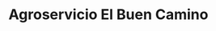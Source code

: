 ---
title: "Agroservicio El Buen Camino"
url: /cojutepeque/agroservicio-el-buen-camino/
shop: Allgemein
---